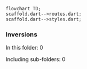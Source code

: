 <!---
Generated by https://github.com/polina-c/layerlens
Dependencies that create loops (inversions) are marked with `!`.
-->

```mermaid
flowchart TD;
scaffold.dart-->routes.dart;
scaffold.dart-->styles.dart;
```

### Inversions
In this folder: 0

Including sub-folders: 0

